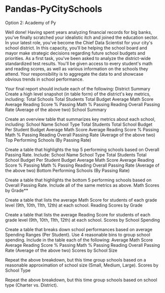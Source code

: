 # Pandas-PyCitySchools
Option 2: Academy of Py

Well done! Having spent years analyzing financial records for big banks, you've finally scratched your idealistic itch and joined the education sector. In your latest role, you've become the Chief Data Scientist for your city's school district. In this capacity, you'll be helping the school board and mayor make strategic decisions regarding future school budgets and priorities.
As a first task, you've been asked to analyze the district-wide standardized test results. You'll be given access to every student's math and reading scores, as well as various information on the schools they attend. Your responsibility is to aggregate the data to and showcase obvious trends in school performance.

Your final report should include each of the following:
District Summary
Create a high level snapshot (in table form) of the district's key metrics, including:
Total Schools
Total Students
Total Budget
Average Math Score
Average Reading Score
% Passing Math
% Passing Reading
Overall Passing Rate (Average of the above two)
School Summary

Create an overview table that summarizes key metrics about each school, including:
School Name
School Type
Total Students
Total School Budget
Per Student Budget
Average Math Score
Average Reading Score
% Passing Math
% Passing Reading
Overall Passing Rate (Average of the above two)
Top Performing Schools (By Passing Rate)

Create a table that highlights the top 5 performing schools based on Overall Passing Rate. Include:
School Name
School Type
Total Students
Total School Budget
Per Student Budget
Average Math Score
Average Reading Score
% Passing Math
% Passing Reading
Overall Passing Rate (Average of the above two)
Bottom Performing Schools (By Passing Rate)

Create a table that highlights the bottom 5 performing schools based on Overall Passing Rate. Include all of the same metrics as above.
Math Scores by Grade**

Create a table that lists the average Math Score for students of each grade level (9th, 10th, 11th, 12th) at each school.
Reading Scores by Grade

Create a table that lists the average Reading Score for students of each grade level (9th, 10th, 11th, 12th) at each school.
Scores by School Spending

Create a table that breaks down school performances based on average Spending Ranges (Per Student). Use 4 reasonable bins to group school spending. Include in the table each of the following:
Average Math Score
Average Reading Score
% Passing Math
% Passing Reading
Overall Passing Rate (Average of the above two)
Scores by School Size

Repeat the above breakdown, but this time group schools based on a reasonable approximation of school size (Small, Medium, Large).
Scores by School Type

Repeat the above breakdown, but this time group schools based on school type (Charter vs. District).
